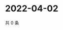 # 2022-04-02

共 0 条

<!-- BEGIN WEIBO -->
<!-- 最后更新时间 Sat Apr 02 2022 09:03:50 GMT+0800 (China Standard Time) -->

<!-- END WEIBO -->
